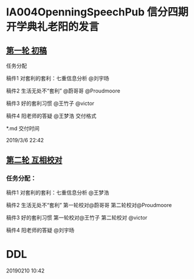 # IA004OpenningSpeechPub 信分四期开学典礼老阳的发言

## [第一轮 初稿](https://github.com/happylyy/IA004OpenningSpeechPub/blob/master/%E7%AC%AC%E4%B8%80%E8%BD%AE/readme.md)

任务分配

稿件1 对套利的套利：七重信息分析 @刘宇旸

稿件2 生活无处不“套利” @蔚哥哥 @Proudmoore

稿件3 好的套利习惯 @王竹子 @victor

稿件4 阳老师的答疑 @王梦浩
交付格式

*.md
交付时间

2019/3/6 22:42



## [第二轮 互相校对](https://github.com/happylyy/IA004OpenningSpeechPub/tree/master/%E7%AC%AC%E4%B8%80%E8%BD%AE)


### 任务分配：

稿件1 对套利的套利：七重信息分析	@王梦浩

稿件2 生活无处不“套利”			第一轮校对@蔚哥哥   	第二轮校对@Proudmoore

稿件3 好的套利习惯				第一轮校对@王竹子  	第二轮校对 @victor

稿件4 阳老师的答疑				@刘宇旸

# DDL
20190210 10:42

